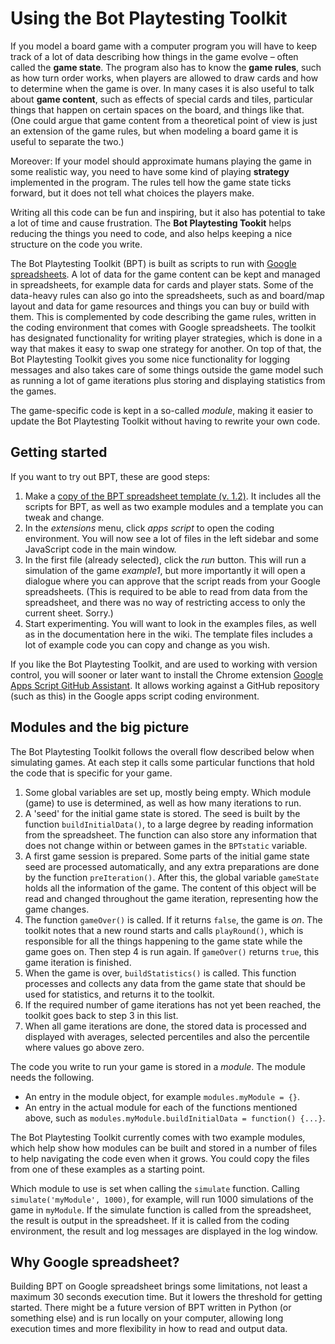 # Using the Bot Playtesting Toolkit

If you model a board game with a computer program you will have to keep track of a lot of data describing how things in the game evolve – often called the **game state**. The program also has to know the **game rules**, such as how turn order works, when players are allowed to draw cards and how to determine when the game is over. In many cases it is also useful to talk about **game content**, such as effects of special cards and tiles, particular things that happen on certain spaces on the board, and things like that. (One could argue that game content from a theoretical point of view is just an extension of the game rules, but when modeling a board game it is useful to separate the two.)

Moreover: If your model should approximate humans playing the game in some realistic way, you need to have some kind of playing **strategy** implemented in the program. The rules tell how the game state ticks forward, but it does not tell what choices the players make.

Writing all this code can be fun and inspiring, but it also has potential to take a lot of time and cause frustration. The **Bot Playtesting Tookit** helps reducing the things you need to code, and also helps keeping a nice structure on the code you write.

The Bot Playtesting Toolkit (BPT) is built as scripts to run with [Google spreadsheets](https://sheets.google.com/). A lot of data for the game content can be kept and managed in spreadsheets, for example data for cards and player stats. Some of the data-heavy rules can also go into the spreadsheets, such as and board/map layout and data for game resources and things you can buy or build with them. This is complemented by code describing the game rules, written in the coding environment that comes with Google spreadsheets. The toolkit has designated functionality for writing player strategies, which is done in a way that makes it easy to swap one strategy for another. On top of that, the Bot Playtesting Toolkit gives you some nice functionality for logging messages and also takes care of some things outside the game model such as running a lot of game iterations plus storing and displaying statistics from the games.

The game-specific code is kept in a so-called _module_, making it easier to update the Bot Playtesting Toolkit without having to rewrite your own code.

## Getting started

If you want to try out BPT, these are good steps:

1. Make a [copy of the BPT spreadsheet template (v. 1.2)](https://docs.google.com/spreadsheets/d/1A8oDT3vX8Vmp8sLPuJUWkdaXtlPyG8c5h9lBO0KkKUc/copy). It includes all the scripts for BPT, as well as two example modules and a template you can tweak and change.
2. In the _extensions_ menu, click _apps script_ to open the coding environment. You will now see a lot of files in the left sidebar and some JavaScript code in the main window.
3. In the first file (already selected), click the _run_ button. This will run a simulation of the game _example1_, but more importantly it will open a dialogue where you can approve that the script reads from your Google spreadsheets. (This is required to be able to read from data from the spreadsheet, and there was no way of restricting access to only the current sheet. Sorry.)
4. Start experimenting. You will want to look in the examples files, as well as in the documentation here in the wiki. The template files includes a lot of example code you can copy and change as you wish.

If you like the Bot Playtesting Toolkit, and are used to working with version control, you will sooner or later want to install the Chrome extension [Google Apps Script GitHub Assistant](https://chrome.google.com/webstore/detail/google-apps-script-github/lfjcgcmkmjjlieihflfhjopckgpelofo). It allows working against a GitHub repository (such as this) in the Google apps script coding environment.

## Modules and the big picture

The Bot Playtesting Toolkit follows the overall flow described below when simulating games. At each step it calls some particular functions that hold the code that is specific for your game.

1. Some global variables are set up, mostly being empty. Which module (game) to use is determined, as well as how many iterations to run.
2. A 'seed' for the initial game state is stored. The seed is built by the function `buildInitialData()`, to a large degree by reading information from the spreadsheet. The function can also store any information that does not change within or between games in the `BPTstatic` variable.
3. A first game session is prepared. Some parts of the initial game state seed are processed automatically, and any extra preparations are done by the function `preIteration()`. After this, the global variable `gameState` holds all the information of the game. The content of this object will be read and changed throughout the game iteration, representing how the game changes.
4. The function `gameOver()` is called. If it returns `false`, the game is _on_. The toolkit notes that a new round starts and calls `playRound()`, which is responsible for all the things happening to the game state while the game goes on. Then step 4 is run again. If `gameOver()` returns `true`, this game iteration is finished.
7. When the game is over, `buildStatistics()` is called. This function processes and collects any data from the game state that should be used for statistics, and returns it to the toolkit.
8. If the required number of game iterations has not yet been reached, the toolkit goes back to step 3 in this list.
9. When all game iterations are done, the stored data is processed and displayed with averages, selected percentiles and also the percentile where values go above zero.

The code you write to run your game is stored in a _module_. The module needs the following.

* An entry in the module object, for example `modules.myModule = {}`.
* An entry in the actual module for each of the functions mentioned above, such as `modules.myModule.buildInitialData = function() {...}`.

The Bot Playtesting Toolkit currently comes with two example modules, which help show how modules can be built and stored in a number of files to help navigating the code even when it grows. You could copy the files from one of these examples as a starting point.

Which module to use is set when calling the `simulate` function. Calling `simulate('myModule', 1000)`, for example, will run 1000 simulations of the game in `myModule`. If the simulate function is called from the spreadsheet, the result is output in the spreadsheet. If it is called from the coding environment, the result and log messages are displayed in the log window.

## Why Google spreadsheet?

Building BPT on Google spreadsheet brings some limitations, not least a maximum 30 seconds execution time. But it lowers the threshold for getting started. There might be a future version of BPT written in Python (or something else) and is run locally on your computer, allowing long execution times and more flexibility in how to read and output data.

